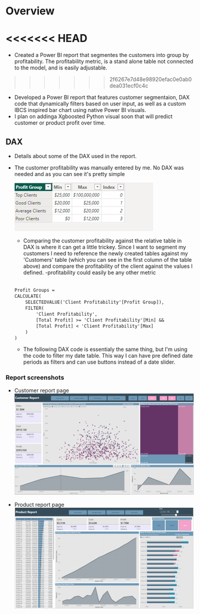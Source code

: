 # Overview
<<<<<<< HEAD
=======
- Created a Power BI report that segmentes the customers into group by profitability. The profitability metric, is a stand alone table not connected to the model, and is easily adjustable.
>>>>>>> 2f6267e7d48e98920efac0e0ab0dea031ecf0c4c

- Developed a Power BI report that features customer segmentaion, DAX code that dynamically filters based on user input, as well as a custom IBCS inspired bar chart using native Power BI visuals.
- I plan on addinga Xgboosted Python visual soon that will predict customer or product profit over time.

## DAX

- Details about some of the DAX used in the report.
- The customer profitability was  manually entered by me. No DAX was needed and as you can see it's pretty simple
  
    ![customer profitability table](resources/customers_segment_table.png)

  - Comparing the customer profitability against the relative table in DAX is where it can get a little trickey. Since I want to segment my customers I need to reference the newly created tables against my 'Customers' table (which you can see in the first column of the table above) and compare the profitability of the client against the values I defined.
    -profitability could easily be any other metric

  ```DAX

  Profit Groups = 
  CALCULATE(
      SELECTEDVALUE('Client Profitability'[Profit Group]),
      FILTER(
          'Client Profitability',
          [Total Profit] >= 'Client Profitability'[Min] &&
          [Total Profit] < 'Client Profitability'[Max]
      )
  )
  ```
  
  - The following DAX code is essentialy the same thing, but I'm using the code to filter my date table. This way I can have pre defined date periods as filters and can use buttons instead of a date slider.

### Report screenshots

- Customer report page
![resources/sales_report_screenshot.png](resources/customer_page.png)

- Product report page
![product_page](resources/product_page.png)
